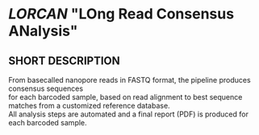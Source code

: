 *LORCAN* "LOng Read Consensus ANalysis" 	 
======================================        



## SHORT DESCRIPTION   
From basecalled nanopore reads in FASTQ format, the pipeline produces consensus sequences     
for each barcoded sample, based on read alignment to best sequence matches from a customized reference database.  
All analysis steps are automated and a final report (PDF) is produced for each barcoded sample. 
